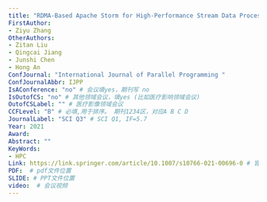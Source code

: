 ```yaml
---
title: "RDMA-Based Apache Storm for High-Performance Stream Data Processing"
FirstAuthor:
- Ziyu Zhang
OtherAuthors:
- Zitan Liu
- Qingcai Jiang
- Junshi Chen
- Hong An
ConfJournal: "International Journal of Parallel Programming "
ConfJournalAbbr: IJPP
IsAConference: "no" # 会议填yes，期刊写 no
IsOutofCS: "no" # 其他领域会议，填yes (比如医疗影响领域会议)
OutofCSLabel: "" # 医疗影像领域会议
CCFLevel: "B" # 必填,用于排序。 期刊1234区，对应A B C D
JournalLabel: "SCI Q3" # SCI Q1, IF=5.7 
Year: 2021
Award: 
Abstract: ""
KeyWords:
- HPC
Link: https://link.springer.com/article/10.1007/s10766-021-00696-0 # 官网链接 
PDF:  # pdf文件位置
SLIDE: # PPT文件位置
video:  # 会议视频
---
```

